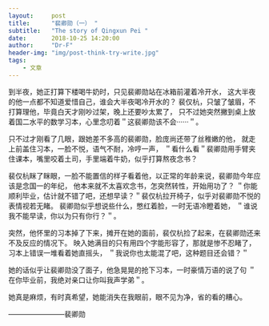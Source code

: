 ```yaml
---
layout:     post
title:      "裴卿勋（一） "
subtitle:   "The story of Qingxun Pei "
date:       2018-10-25 14:20:00
author:     "Dr-F"
header-img: "img/post-think-try-write.jpg"
tags:
    - 文章
---
```


到半夜，她正打算下楼喝牛奶时，只见裴卿勋站在冰箱前灌着冷开水，
这大半夜的他一点都不知道爱惜自己，谁会大半夜喝冷开水的？
裴仅杭，只皱了皱眉，不打算理他，毕竟白天才刚吵过架，晚上还要吵太累了，
只不过她突然撇到桌上放着国二水平的数学习本，心里念叨着＂这裴卿勋该不会‧‧‧‧‧‧＂。

只不过才刚看了几眼，跟她差不多高的裴卿勋，脸庞尚还带了丝稚嫩的他，
就走上前盖住习本，一脸不悦，语气不耐，冷哼一声，
＂看什么看＂裴卿勋用手臂夹住课本，嘴里咬着土司，手里端着牛奶，似乎打算熬夜念书？

裴仅杭眯了眯眼，一脸不能置信的样子看着他，以正常的年龄来说，裴卿勋今年应该是念国一的年纪，
他本来就不太喜欢念书，怎突然转性，开始用功了？
＂你能顺利毕业，估计就不错了吧，还想早读？＂裴仅杭拉开椅子，似乎对裴卿勋不悦的表情视若无睹。
裴卿勋似乎想说些什么，憋红着脸，一时无语冷瞪着她，
＂谁说我不能早读，你以为只有你行？＂。

突然，他怀里的习本掉了下来，摊开在她的面前，裴仅杭捡了起来，在裴卿勋还来不及反应的情况下。
映入她满目的只有用四个字能形容了，那就是惨不忍睹了，习本上错误一堆看着她直摇头，
＂我说你也太能混了吧，这种题目还会错？＂

她的话似乎让裴卿勋没了面子，他急晃晃的抢下习本，一时豪情万语的说了句
＂在你毕业前，我绝对亲口让你叫我声学弟＂。



她真是麻烦，有时真希望，她能消失在我眼前，眼不见为净，省的看的糟心。

————————裴卿勋
　　　　　　　　　　　　　　　　　　　　　　　　　
